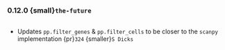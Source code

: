 ### 0.12.0 {small}`the-future`

```{rubric} Features
```
* Updates `pp.filter_genes` & `pp.filter_cells` to be closer to the `scanpy` implementation {pr}`324` {smaller}`S Dicks`

```{rubric} Performance
```

```{rubric} Bug fixes
```

```{rubric} Misc
```
